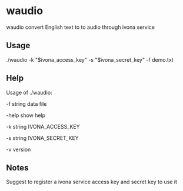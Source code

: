 # waudio
waudio convert English text to to audio through ivona service

## Usage

./waudio -k "$ivona_access_key" -s "$ivona_secret_key" -f demo.txt

## Help
Usage of ./waudio:

  -f string
    	data file
    	
  -help
    	show help
    	
  -k string
    	IVONA_ACCESS_KEY
    	
  -s string
    	IVONA_SECRET_KEY
    	
  -v	version

## Notes
Suggest to register a ivona service access key and secret key to use it
